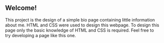 ## Welcome!
This project is the design of a simple bio page containing little information about me.
HTML and CSS were used to design this webpage.
To design this page only the basic knowledge of HTML and CSS is required.
Feel free to try developing a page like this one.

